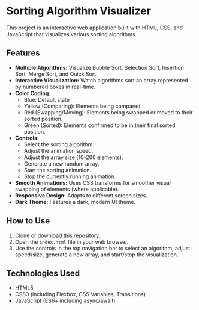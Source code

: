 # Sorting Algorithm Visualizer

This project is an interactive web application built with HTML, CSS, and JavaScript that visualizes various sorting algorithms.

## Features

*   **Multiple Algorithms:** Visualize Bubble Sort, Selection Sort, Insertion Sort, Merge Sort, and Quick Sort.
*   **Interactive Visualization:** Watch algorithms sort an array represented by numbered boxes in real-time.
*   **Color Coding:**
    *   Blue: Default state
    *   Yellow (Comparing): Elements being compared.
    *   Red (Swapping/Moving): Elements being swapped or moved to their sorted position.
    *   Green (Sorted): Elements confirmed to be in their final sorted position.
*   **Controls:**
    *   Select the sorting algorithm.
    *   Adjust the animation speed.
    *   Adjust the array size (10-200 elements).
    *   Generate a new random array.
    *   Start the sorting animation.
    *   Stop the currently running animation.
*   **Smooth Animations:** Uses CSS transforms for smoother visual swapping of elements (where applicable).
*   **Responsive Design:** Adapts to different screen sizes.
*   **Dark Theme:** Features a dark, modern UI theme.

## How to Use

1.  Clone or download this repository.
2.  Open the `index.html` file in your web browser.
3.  Use the controls in the top navigation bar to select an algorithm, adjust speed/size, generate a new array, and start/stop the visualization.

## Technologies Used

*   HTML5
*   CSS3 (including Flexbox, CSS Variables, Transitions)
*   JavaScript (ES6+ including async/await)
